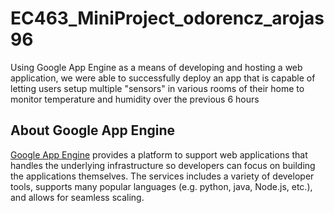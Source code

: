 # EC463_MiniProject_odorencz_arojas96

Using Google App Engine as a means of developing and hosting a web application, we were able to successfully deploy an app that is capable of letting users setup multiple "sensors" in various rooms of their home to monitor temperature and humidity over the previous 6 hours

## About Google App Engine 

[Google App Engine](https://cloud.google.com/appengine/) provides a platform to support web applications that handles the underlying infrastructure so developers can focus on building the applications themselves. The services includes a variety of developer tools, supports many popular languages (e.g. python, java, Node.js, etc.), and allows for seamless scaling. 

## 
